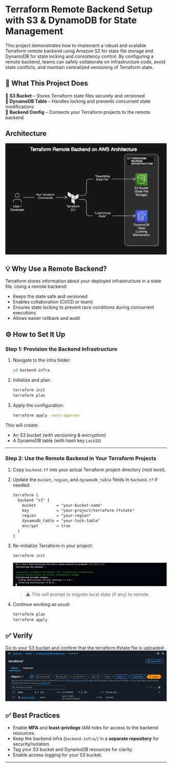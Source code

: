 # Terraform Remote Backend Setup with S3 & DynamoDB for State Management

This project demonstrates how to implement a robust and scalable Terraform remote backend using Amazon S3 for state file storage and DynamoDB for state locking and consistency control. By configuring a remote backend, teams can safely collaborate on infrastructure code, avoid state conflicts, and maintain centralized versioning of Terraform state.

## 🚀 What This Project Does

🔹 **S3 Bucket** – Stores Terraform state files securely and versioned  
🔹 **DynamoDB Table** – Handles locking and prevents concurrent state modifications  
🔹 **Backend Config** – Connects your Terraform projects to the remote backend

## Architecture
![architecture](./assets/architecture.png)

## 💡 Why Use a Remote Backend?

Terraform stores information about your deployed infrastructure in a state file. Using a remote backend:
- Keeps the state safe and versioned
- Enables collaboration (CI/CD or team)
- Ensures state locking to prevent race conditions during concurrent executions
- Allows easier rollback and audit


## ⚙️ How to Set It Up

### Step 1: Provision the Backend Infrastructure

1. Navigate to the infra folder:
   ```bash
   cd backend-infra
   ```

2. Initialize and plan:
   ```bash
   terraform init
   terraform plan
   ```

3. Apply the configuration:
   ```bash
   terraform apply -auto-approve
   ```

This will create:
- An S3 bucket (with versioning & encryption)
- A DynamoDB table (with hash key `LockID`)

---

### Step 2: Use the Remote Backend in Your Terraform Projects

1. Copy `backend.tf` into your actual Terraform project directory (root level).

2. Update the `bucket`, `region`, and `dynamodb_table` fields in `backend.tf` if needed:
   ```hcl
   terraform {
     backend "s3" {
       bucket         = "your-bucket-name"
       key            = "your-project/terraform.tfstate"
       region         = "your-region"
       dynamodb_table = "your-lock-table"
       encrypt        = true
     }
   }
   ```

3. Re-initialize Terraform in your project:
   ```bash
   terraform init
   ```
   ![init](./assets/init.png)

   > ⚠️ This will prompt to migrate local state (if any) to remote.

4. Continue working as usual:
   ```bash
   terraform plan
   terraform apply
   ```

## ✅ Verify
Go to your S3 bucket and confirm that the terraform.tfstate file is uploaded:
   ![s3](./assets/s3.png)

## ✅ Best Practices

- Enable **MFA** and **least-privilege** IAM roles for access to the backend resources.
- Keep the backend infra (`backend-infra/`) in a **separate repository** for security/isolation.
- Tag your S3 bucket and DynamoDB resources for clarity.
- Enable access logging for your S3 bucket.

---